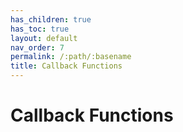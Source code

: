 ```yaml
---
has_children: true
has_toc: true
layout: default
nav_order: 7
permalink: /:path/:basename
title: Callback Functions
---
```


# Callback Functions


